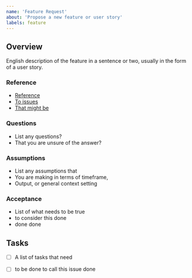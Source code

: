 ```yaml
---
name: 'Feature Request'
about: 'Propose a new feature or user story'
labels: feature
---
```

## Overview

English description of the feature in a sentence or two, usually in the form of a user story.

### Reference

- [Reference](links)
- [To issues](or-any-inspiration)
- [That might be](helpful)

### Questions

- List any questions?
- That you are unsure of the answer?

### Assumptions

- List any assumptions that
- You are making in terms of timeframe,
- Output, or general context setting

### Acceptance

- List of what needs to be true
- to consider this done
- done done

## Tasks

- [ ] A list of tasks that need
- [ ] to be done to call this issue done

